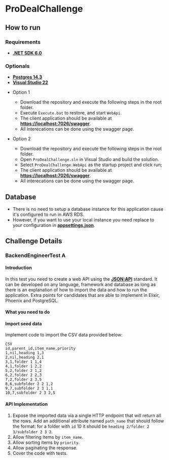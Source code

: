 # ProDealChallenge

## How to run
### Requirements
* **[.NET SDK 6.0](https://dotnet.microsoft.com/download/dotnet/6.0)**
### Optionals
* **[Postgres 14.3](https://www.enterprisedb.com/postgresql-tutorial-resources-training?uuid=db55e32d-e9f0-4d7c-9aef-b17d01210704&campaignId=7012J000001NhszQAC)**
* **[Visual Studio 22](https://c2rsetup.officeapps.live.com/c2r/downloadVS.aspx?sku=community&channel=Release&version=VS2022&source=VSLandingPage&includeRecommended=true&cid=2030)**

- Option 1
  - Download the repository and execute the following steps in the root folder.
  - Execute `Execute.bat` to restore, and start `WebApi`.
  - The client application should be available at **[https://localhost:7026/swagger](https://localhost:7026/swagger/index.html)**.
  - All interecations can be done using the swagger page.

- Option 2
  - Download the repository and execute the following steps in the root folder.
  - Open `ProDealChallenge.sln` in Visual Studio and build the solution.
  - Select `ProDealChallenge.WebApi` as the startup project and click run;
  - The client application should be available at **[https://localhost:7026/swagger](https://localhost:7026/swagger/index.html)**.
  - All interecations can be done using the swagger page.

## Database
- There is no need to setup a database instance for this application cause it's configured to run in AWS RDS.
- However, if you want to use your local instance you need replace to your configuration in **[appsettings.json](ProDealChallenge/ProDealChallenge.WebApi/appsettings.json)**.


## Challenge Details

### BackendEngineerTest A
#### Introduction
In this test you need to create a web API using the **[JSON:API](https://jsonapi.org/)** standard. It can be
developed on any language, framework and database as long as there is an explanation of
how to import the data and how to run the application. Extra points for candidates that are
able to implement in Elixir, Phoenix and PostgreSQL.

#### What you need to do
#### Import seed data
Implement code to import the CSV data provided below:


```
CSV
id,parent_id,item_name,priority
1,nil,heading 1,3
2,nil,heading 2,1
3,1,folder 1 1,4
4,1,folder 1 2,2
5,2,folder 2 1,2
6,2,folder 2 2,3
7,2,folder 2 3,5
8,6,subfolder 2 2 1,2
9,7,subfolder 2 3 1,1
10,7,subfolder 2 3 2,5
```

#### API Implementation
1. Expose the imported data via a single HTTP endpoint that will return all the rows. Add
an additional attribute named `path_name` that should follow the format: for a folder
with `id` 10 it should be `heading 2/folder 2 3/subfolder 2 3 2`.
2. Allow filtering items by `item_name`.
3. Allow sorting items by `priority`.
4. Allow paginating the response.
5. Cover the code with tests.
